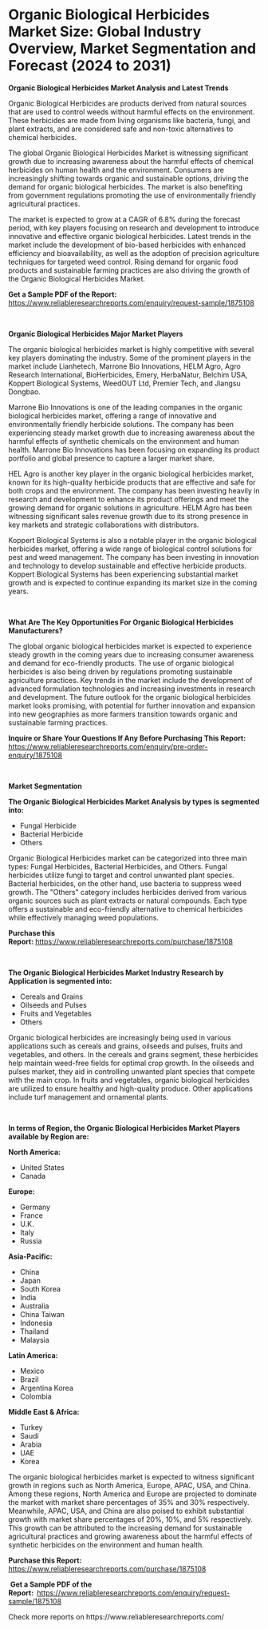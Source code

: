 <p><h1>Organic Biological Herbicides Market Size: Global Industry Overview, Market Segmentation and Forecast (2024 to 2031)</h1></p><p><strong>Organic Biological Herbicides Market Analysis and Latest Trends</strong></p>
<p><p>Organic Biological Herbicides are products derived from natural sources that are used to control weeds without harmful effects on the environment. These herbicides are made from living organisms like bacteria, fungi, and plant extracts, and are considered safe and non-toxic alternatives to chemical herbicides.</p><p>The global Organic Biological Herbicides Market is witnessing significant growth due to increasing awareness about the harmful effects of chemical herbicides on human health and the environment. Consumers are increasingly shifting towards organic and sustainable options, driving the demand for organic biological herbicides. The market is also benefiting from government regulations promoting the use of environmentally friendly agricultural practices.</p><p>The market is expected to grow at a CAGR of 6.8% during the forecast period, with key players focusing on research and development to introduce innovative and effective organic biological herbicides. Latest trends in the market include the development of bio-based herbicides with enhanced efficiency and bioavailability, as well as the adoption of precision agriculture techniques for targeted weed control. Rising demand for organic food products and sustainable farming practices are also driving the growth of the Organic Biological Herbicides Market.</p></p>
<p><strong>Get a Sample PDF of the Report:&nbsp;</strong> <a href="https://www.reliableresearchreports.com/enquiry/request-sample/1875108">https://www.reliableresearchreports.com/enquiry/request-sample/1875108</a></p>
<p>&nbsp;</p>
<p><strong>Organic Biological Herbicides Major Market Players</strong></p>
<p><p>The organic biological herbicides market is highly competitive with several key players dominating the industry. Some of the prominent players in the market include Lianhetech, Marrone Bio Innovations, HELM Agro, Agro Research International, BioHerbicides, Emery, HerbaNatur, Belchim USA, Koppert Biological Systems, WeedOUT Ltd, Premier Tech, and Jiangsu Dongbao.</p><p>Marrone Bio Innovations is one of the leading companies in the organic biological herbicides market, offering a range of innovative and environmentally friendly herbicide solutions. The company has been experiencing steady market growth due to increasing awareness about the harmful effects of synthetic chemicals on the environment and human health. Marrone Bio Innovations has been focusing on expanding its product portfolio and global presence to capture a larger market share.</p><p>HEL Agro is another key player in the organic biological herbicides market, known for its high-quality herbicide products that are effective and safe for both crops and the environment. The company has been investing heavily in research and development to enhance its product offerings and meet the growing demand for organic solutions in agriculture. HELM Agro has been witnessing significant sales revenue growth due to its strong presence in key markets and strategic collaborations with distributors.</p><p>Koppert Biological Systems is also a notable player in the organic biological herbicides market, offering a wide range of biological control solutions for pest and weed management. The company has been investing in innovation and technology to develop sustainable and effective herbicide products. Koppert Biological Systems has been experiencing substantial market growth and is expected to continue expanding its market size in the coming years.</p></p>
<p>&nbsp;</p>
<p><strong>What Are The Key Opportunities For Organic Biological Herbicides Manufacturers?</strong></p>
<p><p>The global organic biological herbicides market is expected to experience steady growth in the coming years due to increasing consumer awareness and demand for eco-friendly products. The use of organic biological herbicides is also being driven by regulations promoting sustainable agriculture practices. Key trends in the market include the development of advanced formulation technologies and increasing investments in research and development. The future outlook for the organic biological herbicides market looks promising, with potential for further innovation and expansion into new geographies as more farmers transition towards organic and sustainable farming practices.</p></p>
<p><strong>Inquire or Share Your Questions If Any Before Purchasing This Report:</strong> <a href="https://www.reliableresearchreports.com/enquiry/pre-order-enquiry/1875108">https://www.reliableresearchreports.com/enquiry/pre-order-enquiry/1875108</a></p>
<p>&nbsp;</p>
<p><strong>Market Segmentation</strong></p>
<p><strong>The Organic Biological Herbicides Market Analysis by types is segmented into:</strong></p>
<p><ul><li>Fungal Herbicide</li><li>Bacterial Herbicide</li><li>Others</li></ul></p>
<p><p>Organic Biological Herbicides market can be categorized into three main types: Fungal Herbicides, Bacterial Herbicides, and Others. Fungal herbicides utilize fungi to target and control unwanted plant species. Bacterial herbicides, on the other hand, use bacteria to suppress weed growth. The "Others" category includes herbicides derived from various organic sources such as plant extracts or natural compounds. Each type offers a sustainable and eco-friendly alternative to chemical herbicides while effectively managing weed populations.</p></p>
<p><strong>Purchase this Report:&nbsp;</strong><a href="https://www.reliableresearchreports.com/purchase/1875108">https://www.reliableresearchreports.com/purchase/1875108</a></p>
<p>&nbsp;</p>
<p><strong>The Organic Biological Herbicides Market Industry Research by Application is segmented into:</strong></p>
<p><ul><li>Cereals and Grains</li><li>Oilseeds and Pulses</li><li>Fruits and Vegetables</li><li>Others</li></ul></p>
<p><p>Organic biological herbicides are increasingly being used in various applications such as cereals and grains, oilseeds and pulses, fruits and vegetables, and others. In the cereals and grains segment, these herbicides help maintain weed-free fields for optimal crop growth. In the oilseeds and pulses market, they aid in controlling unwanted plant species that compete with the main crop. In fruits and vegetables, organic biological herbicides are utilized to ensure healthy and high-quality produce. Other applications include turf management and ornamental plants.</p></p>
<p>&nbsp;</p>
<p><strong>In terms of Region, the Organic Biological Herbicides Market Players available by Region are:</strong></p>
<p>
    <p> <strong> North America: </strong>
        <ul>
            <li>United States</li>
            <li>Canada</li>
        </ul>
        </p> 
    <p> <strong> Europe: </strong>
        <ul>
            <li>Germany</li>
            <li>France</li>
            <li>U.K.</li>
            <li>Italy</li>
            <li>Russia</li>
        </ul>
        </p> 
    <p> <strong> Asia-Pacific: </strong>
        <ul>
            <li>China</li>
            <li>Japan</li>
            <li>South Korea</li>
            <li>India</li>
            <li>Australia</li>
            <li>China Taiwan</li>
            <li>Indonesia</li>
            <li>Thailand</li>
            <li>Malaysia</li>
        </ul>
        </p> 
    <p> <strong> Latin America: </strong>
        <ul>
            <li>Mexico</li>
            <li>Brazil</li>
            <li>Argentina Korea</li>
            <li>Colombia</li>
        </ul>
        </p> 
    <p> <strong> Middle East & Africa: </strong>
        <ul>
            <li>Turkey</li>
            <li>Saudi</li>
            <li>Arabia</li>
            <li>UAE</li>
            <li>Korea</li>
        </ul>
    </p>
    </p>
<p><p>The organic biological herbicides market is expected to witness significant growth in regions such as North America, Europe, APAC, USA, and China. Among these regions, North America and Europe are projected to dominate the market with market share percentages of 35% and 30% respectively. Meanwhile, APAC, USA, and China are also poised to exhibit substantial growth with market share percentages of 20%, 10%, and 5% respectively. This growth can be attributed to the increasing demand for sustainable agricultural practices and growing awareness about the harmful effects of synthetic herbicides on the environment and human health.</p></p>
<p><strong>Purchase this Report: </strong><a href="https://www.reliableresearchreports.com/purchase/1875108">https://www.reliableresearchreports.com/purchase/1875108</a></p>
<p>&nbsp;<strong>Get a Sample PDF of the Report:&nbsp;&nbsp;</strong><a href="https://www.reliableresearchreports.com/enquiry/request-sample/1875108">https://www.reliableresearchreports.com/enquiry/request-sample/1875108</a></p>
<p><strong></strong></p>
<p>Check more reports on https://www.reliableresearchreports.com/</p>